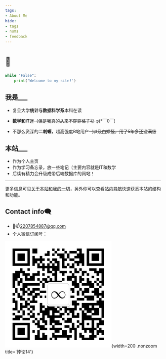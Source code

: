 ```yaml
---
tags: 
- About Me
hide:
- tags
- nums
- feedback
---
```




# 👋

```python title="ψ(｀∇´)ψ   快问个好"
while "False":
	print('Welcome to my site!')
```
## 我是___
- 复旦大学**统计与数据科学系**本科在读
- **数学和IT**迷<s>（但是我真的从来不穿穿格子衫</s> φ(*￣0￣)

- 不那么资深的**二刺螈**，超高强度B站用户<s>（以及白嫖怪，用了5年多还没满级</s>

## 本站___
- 作为个人主页
- 作为学习备忘录，放一些笔记（主要内容就是IT和数学
- 后续有精力会升级成带后端数据库的网站！

---

更多信息可见[关于本站和我的一切](./About/about/)，另外你可以查看[站内导航](./About/)快速获悉本站的结构和功能。

## Contact info🗨 

- 🐧📫[2207854887@qq.com](mailto:2207854887@qq.com)
- 个人微信订阅号：

![](./assets/images/qrcode.jpg){width=200 .nonzoom title='悖论14'}



